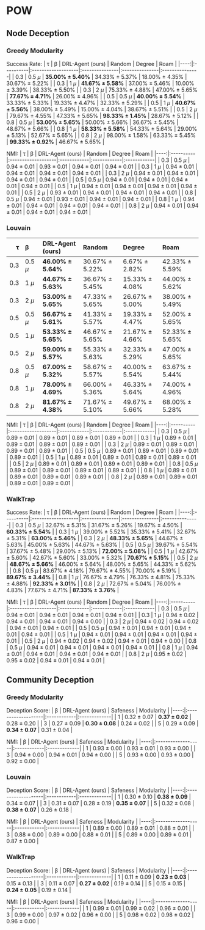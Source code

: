 # POW

## Node Deception

### Greedy Modularity

Success Rate:
|   τ | β         | DRL-Agent (ours)   | Random         | Degree         | Roam           |
|----:|:----------|:-------------------|:---------------|:---------------|:---------------|
| 0.3 | 0.5 $\mu$ | **35.00% ± 5.40%**     | 34.33% ± 5.37% | 18.00% ± 4.35% | 30.67% ± 5.22% |
| 0.3 | 1 $\mu$   | **41.67% ± 5.58%**     | 37.00% ± 5.46% | 10.00% ± 3.39% | 38.33% ± 5.50% |
| 0.3 | 2 $\mu$   | 75.33% ± 4.88%     | 47.00% ± 5.65% | **77.67% ± 4.71%** | 26.00% ± 4.96% |
| 0.5 | 0.5 $\mu$ | **40.00% ± 5.54%**     | 33.33% ± 5.33% | 19.33% ± 4.47% | 32.33% ± 5.29% |
| 0.5 | 1 $\mu$   | **40.67% ± 5.56%**     | 38.00% ± 5.49% | 15.00% ± 4.04% | 38.67% ± 5.51% |
| 0.5 | 2 $\mu$   | 79.67% ± 4.55%     | 47.33% ± 5.65% | **98.33% ± 1.45%** | 28.67% ± 5.12% |
| 0.8 | 0.5 $\mu$ | **53.00% ± 5.65%**     | 50.00% ± 5.66% | 36.67% ± 5.45% | 48.67% ± 5.66% |
| 0.8 | 1 $\mu$   | **58.33% ± 5.58%**     | 54.33% ± 5.64% | 29.00% ± 5.13% | 52.67% ± 5.65% |
| 0.8 | 2 $\mu$   | 98.00% ± 1.58%     | 63.33% ± 5.45% | **99.33% ± 0.92%** | 46.67% ± 5.65% |


NMI:
|   τ | β         | DRL-Agent (ours)   | Random      | Degree      | Roam        |
|----:|:----------|:-------------------|:------------|:------------|:------------|
| 0.3 | 0.5 $\mu$ | 0.94 ± 0.01        | 0.93 ± 0.01 | 0.94 ± 0.01 | 0.94 ± 0.01 |
| 0.3 | 1 $\mu$   | 0.94 ± 0.01        | 0.94 ± 0.01 | 0.94 ± 0.01 | 0.94 ± 0.01 |
| 0.3 | 2 $\mu$   | 0.94 ± 0.01        | 0.94 ± 0.01 | 0.94 ± 0.01 | 0.94 ± 0.01 |
| 0.5 | 0.5 $\mu$ | 0.94 ± 0.01        | 0.94 ± 0.01 | 0.94 ± 0.01 | 0.94 ± 0.01 |
| 0.5 | 1 $\mu$   | 0.94 ± 0.01        | 0.94 ± 0.01 | 0.94 ± 0.01 | 0.94 ± 0.01 |
| 0.5 | 2 $\mu$   | 0.93 ± 0.01        | 0.94 ± 0.01 | 0.94 ± 0.01 | 0.94 ± 0.01 |
| 0.8 | 0.5 $\mu$ | 0.94 ± 0.01        | 0.93 ± 0.01 | 0.94 ± 0.01 | 0.94 ± 0.01 |
| 0.8 | 1 $\mu$   | 0.94 ± 0.01        | 0.94 ± 0.01 | 0.94 ± 0.01 | 0.94 ± 0.01 |
| 0.8 | 2 $\mu$   | 0.94 ± 0.01        | 0.94 ± 0.01 | 0.94 ± 0.01 | 0.94 ± 0.01 |


### Louvain

   τ | β         | DRL-Agent (ours)   | Random         | Degree         | Roam           |
|----:|:----------|:-------------------|:---------------|:---------------|:---------------|
| 0.3 | 0.5 $\mu$ | **46.00% ± 5.64%**     | 30.67% ± 5.22% | 6.67% ± 2.82%  | 42.33% ± 5.59% |
| 0.3 | 1 $\mu$   | **44.67% ± 5.63%**     | 36.67% ± 5.45% | 15.33% ± 4.08% | 44.00% ± 5.62% |
| 0.3 | 2 $\mu$   | **53.00% ± 5.65%**     | 47.33% ± 5.65% | 26.67% ± 5.00% | 38.00% ± 5.49% |
| 0.5 | 0.5 $\mu$ | **56.67% ± 5.61%**     | 41.33% ± 5.57% | 19.33% ± 4.47% | 52.00% ± 5.65% |
| 0.5 | 1 $\mu$   | **53.33% ± 5.65%**     | 46.67% ± 5.65% | 21.67% ± 4.66% | 52.33% ± 5.65% |
| 0.5 | 2 $\mu$   | **59.00% ± 5.57%**     | 55.33% ± 5.63% | 32.33% ± 5.29% | 47.00% ± 5.65% |
| 0.8 | 0.5 $\mu$ | **67.00% ± 5.32%**     | 58.67% ± 5.57% | 40.00% ± 5.54% | 63.67% ± 5.44% |
| 0.8 | 1 $\mu$   | **78.00% ± 4.69%**     | 66.00% ± 5.36% | 46.33% ± 5.64% | 74.00% ± 4.96% |
| 0.8 | 2 $\mu$   | **81.67% ± 4.38%**     | 71.67% ± 5.10% | 49.67% ± 5.66% | 68.00% ± 5.28% |


NMI:
|   τ | β         | DRL-Agent (ours)   | Random      | Degree      | Roam        |
|----:|:----------|:-------------------|:------------|:------------|:------------|
| 0.3 | 0.5 $\mu$ | 0.89 ± 0.01        | 0.89 ± 0.01 | 0.89 ± 0.01 | 0.89 ± 0.01 |
| 0.3 | 1 $\mu$   | 0.89 ± 0.01        | 0.89 ± 0.01 | 0.89 ± 0.01 | 0.89 ± 0.01 |
| 0.3 | 2 $\mu$   | 0.89 ± 0.01        | 0.89 ± 0.01 | 0.89 ± 0.01 | 0.89 ± 0.01 |
| 0.5 | 0.5 $\mu$ | 0.89 ± 0.01        | 0.89 ± 0.01 | 0.89 ± 0.01 | 0.89 ± 0.01 |
| 0.5 | 1 $\mu$   | 0.89 ± 0.01        | 0.89 ± 0.01 | 0.89 ± 0.01 | 0.89 ± 0.01 |
| 0.5 | 2 $\mu$   | 0.89 ± 0.01        | 0.89 ± 0.01 | 0.89 ± 0.01 | 0.89 ± 0.01 |
| 0.8 | 0.5 $\mu$ | 0.89 ± 0.01        | 0.89 ± 0.01 | 0.89 ± 0.01 | 0.89 ± 0.01 |
| 0.8 | 1 $\mu$   | 0.89 ± 0.01        | 0.89 ± 0.01 | 0.89 ± 0.01 | 0.89 ± 0.01 |
| 0.8 | 2 $\mu$   | 0.89 ± 0.01        | 0.89 ± 0.01 | 0.89 ± 0.01 | 0.89 ± 0.01 |

### WalkTrap

Success Rate:
|   τ | β         | DRL-Agent (ours)   | Random         | Degree         | Roam           |
|----:|:----------|:-------------------|:---------------|:---------------|:---------------|
| 0.3 | 0.5 $\mu$ | 32.67% ± 5.31%     | 31.67% ± 5.26% | 19.67% ± 4.50% | **60.33% ± 5.54%** |
| 0.3 | 1 $\mu$   | 39.00% ± 5.52%     | 35.33% ± 5.41% | 32.67% ± 5.31% | **63.00% ± 5.46%** |
| 0.3 | 2 $\mu$   | **48.33% ± 5.65%**     | 44.67% ± 5.63% | 45.00% ± 5.63% | 44.67% ± 5.63% |
| 0.5 | 0.5 $\mu$ | 39.67% ± 5.54%     | 37.67% ± 5.48% | 29.00% ± 5.13% | **72.00% ± 5.08%** |
| 0.5 | 1 $\mu$   | 42.67% ± 5.60%     | 42.67% ± 5.60% | 33.00% ± 5.32% | **70.67% ± 5.15%** |
| 0.5 | 2 $\mu$   | **48.67% ± 5.66%**     | 46.00% ± 5.64% | 48.00% ± 5.65% | 44.33% ± 5.62% |
| 0.8 | 0.5 $\mu$ | 83.67% ± 4.18%     | 79.67% ± 4.55% | 70.00% ± 5.19% | **89.67% ± 3.44%** |
| 0.8 | 1 $\mu$   | 76.67% ± 4.79%     | 76.33% ± 4.81% | 75.33% ± 4.88% | **92.33% ± 3.01%** |
| 0.8 | 2 $\mu$   | 72.67% ± 5.04%     | 76.00% ± 4.83% | 77.67% ± 4.71% | **87.33% ± 3.76%** |


NMI:
|   τ | β         | DRL-Agent (ours)   | Random      | Degree      | Roam        |
|----:|:----------|:-------------------|:------------|:------------|:------------|
| 0.3 | 0.5 $\mu$ | 0.94 ± 0.01        | 0.94 ± 0.01 | 0.94 ± 0.01 | 0.94 ± 0.01 |
| 0.3 | 1 $\mu$   | 0.94 ± 0.02        | 0.94 ± 0.01 | 0.94 ± 0.01 | 0.94 ± 0.00 |
| 0.3 | 2 $\mu$   | 0.94 ± 0.02        | 0.94 ± 0.02 | 0.94 ± 0.01 | 0.94 ± 0.01 |
| 0.5 | 0.5 $\mu$ | 0.94 ± 0.01        | 0.94 ± 0.01 | 0.94 ± 0.01 | 0.94 ± 0.01 |
| 0.5 | 1 $\mu$   | 0.94 ± 0.01        | 0.94 ± 0.01 | 0.94 ± 0.01 | 0.94 ± 0.01 |
| 0.5 | 2 $\mu$   | 0.94 ± 0.02        | 0.94 ± 0.02 | 0.94 ± 0.01 | 0.94 ± 0.00 |
| 0.8 | 0.5 $\mu$ | 0.94 ± 0.01        | 0.94 ± 0.01 | 0.94 ± 0.01 | 0.94 ± 0.01 |
| 0.8 | 1 $\mu$   | 0.94 ± 0.01        | 0.94 ± 0.01 | 0.94 ± 0.01 | 0.94 ± 0.01 |
| 0.8 | 2 $\mu$   | 0.95 ± 0.02        | 0.95 ± 0.02 | 0.94 ± 0.01 | 0.94 ± 0.01 |


## Community Deception

### Greedy Modularity

Deception Score:
|   β | DRL-Agent (ours)   | Safeness    | Modularity   |
|----:|:-------------------|:------------|:-------------|
|   1 | 0.32 ± 0.07        | **0.37 ± 0.02** | 0.28 ± 0.20  |
|   3 | 0.27 ± 0.09        | **0.30 ± 0.08** | 0.24 ± 0.02  |
|   5 | 0.29 ± 0.09        | **0.34 ± 0.07** | 0.31 ± 0.04  |


NMI:
|   β | DRL-Agent (ours)   | Safeness    | Modularity   |
|----:|:-------------------|:------------|:-------------|
|   1 | 0.93 ± 0.00        | 0.93 ± 0.01 | 0.93 ± 0.00  |
|   3 | 0.94 ± 0.00        | 0.94 ± 0.01 | 0.94 ± 0.00  |
|   5 | 0.93 ± 0.00        | 0.93 ± 0.00 | 0.92 ± 0.00  |

### Louvain

Deception Score:
|   β | DRL-Agent (ours)   | Safeness    | Modularity   |
|----:|:-------------------|:------------|:-------------|
|   1 | 0.30 ± 0.10        | **0.38 ± 0.09** | 0.34 ± 0.07  |
|   3 | 0.31 ± 0.07        | 0.28 ± 0.19 | **0.35 ± 0.07**  |
|   5 | 0.32 ± 0.08        | **0.38 ± 0.07** | 0.26 ± 0.18  |


NMI:
|   β | DRL-Agent (ours)   | Safeness    | Modularity   |
|----:|:-------------------|:------------|:-------------|
|   1 | 0.89 ± 0.00        | 0.89 ± 0.01 | 0.88 ± 0.01  |
|   3 | 0.88 ± 0.00        | 0.89 ± 0.00 | 0.88 ± 0.01  |
|   5 | 0.89 ± 0.00        | 0.89 ± 0.01 | 0.87 ± 0.00  |

### WalkTrap

Deception Score:
|   β | DRL-Agent (ours)   | Safeness    | Modularity   |
|----:|:-------------------|:------------|:-------------|
|   1 | 0.11 ± 0.09        | **0.23 ± 0.03** | 0.15 ± 0.13  |
|   3 | 0.11 ± 0.07        | **0.27 ± 0.02** | 0.19 ± 0.14  |
|   5 | 0.15 ± 0.15        | **0.24 ± 0.05** | 0.19 ± 0.14  |


NMI:
|   β | DRL-Agent (ours)   | Safeness    | Modularity   |
|----:|:-------------------|:------------|:-------------|
|   1 | 0.99 ± 0.01        | 0.99 ± 0.02 | 0.96 ± 0.00  |
|   3 | 0.99 ± 0.00        | 0.97 ± 0.02 | 0.96 ± 0.00  |
|   5 | 0.98 ± 0.02        | 0.98 ± 0.02 | 0.96 ± 0.00  |